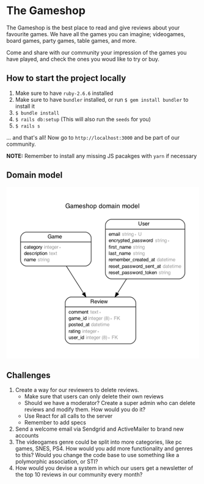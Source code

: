# The Gameshop

The Gameshop is the best place to read and give reviews about your favourite games. We have all the games
you can imagine; videogames, board games, party games, table games, and more.

Come and share with our community your impression of the games you have played, and check the ones you
woud like to try or buy.

## How to start the project locally

1. Make sure to have `ruby-2.6.6` installed
2. Make sure to have `bundler` installed, or run `$ gem install bundler` to install it
3. `$ bundle install`
4. `$ rails db:setup` (This will also run the `seeds` for you)
5. `$ rails s`

... and that's all! Now go to `http://localhost:3000` and be part of our community.

**NOTE:** Remember to install any missing JS pacakges with `yarn` if necessary

## Domain model

![Alt text](/erd.png?raw=true)

## Challenges

1. Create a way for our reviewers to delete reviews.
    - Make sure that users can only delete their own reviews
    - Should we have a moderator? Create a super admin who can delete reviews and
      modify them. How would you do it?
    - Use React for all calls to the server
    - Remember to add specs
2. Send a welcome email via Sendgrid and ActiveMailer to brand new accounts
3. The videogames genre could be split into more categories, like pc games, SNES, PS4.
  How would you add more functionality and genres to this? Would you change the code base to use something like a polymorphic association, or STI?
4. How would you devise a system in which our users get a newsletter of the top 10 reviews in our community every month?
